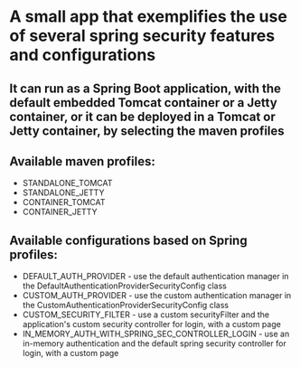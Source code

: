 # A small app that exemplifies the use of several spring security features and configurations
## It can run as a Spring Boot application, with the default embedded Tomcat container or a Jetty container, or it can be deployed in a Tomcat or Jetty container, by selecting the maven profiles

## Available maven profiles:
- STANDALONE_TOMCAT
- STANDALONE_JETTY
- CONTAINER_TOMCAT
- CONTAINER_JETTY

## Available configurations based on Spring profiles:
- DEFAULT_AUTH_PROVIDER - use the default authentication manager in the DefaultAuthenticationProviderSecurityConfig class
- CUSTOM_AUTH_PROVIDER - use the custom authentication manager in the CustomAuthenticationProviderSecurityConfig class
- CUSTOM_SECURITY_FILTER - use a custom securityFilter and the application's custom security controller for login, with a custom page
- IN_MEMORY_AUTH_WITH_SPRING_SEC_CONTROLLER_LOGIN - use an in-memory authentication and the default spring security controller for login, with a custom page